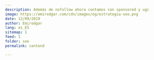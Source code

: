 ```yaml
---
description: Además de nofollow ahora contamos con sponsored y ugc
image: https://emirodgar.com/cdn/images/og/estrategia-seo.png
date: 12/09/2019
author: Emirodgar
lang: es_ES
sitemap: 1
feed: 1
folder: seo
permalink: contend

--- 
```

<!--stackedit_data:
eyJoaXN0b3J5IjpbLTY4Mjk2ODZdfQ==
-->